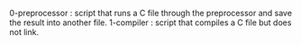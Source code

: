 0-preprocessor : script that runs a C file through the preprocessor and save the result into another file.
1-compiler : script that compiles a C file but does not link.